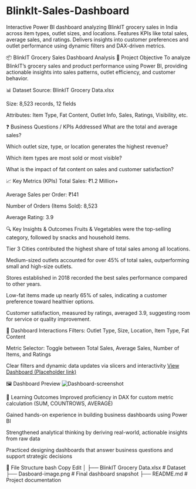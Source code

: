 # BlinkIt-Sales-Dashboard
Interactive Power BI dashboard analyzing BlinkIT grocery sales in India across item types, outlet sizes, and locations. Features KPIs like total sales, average sales, and ratings. Delivers insights into customer preferences and outlet performance using dynamic filters and DAX-driven metrics.

📦 BlinkIT Grocery Sales Dashboard Analysis
🧩 Project Objective
To analyze BlinkIT’s grocery sales and product performance using Power BI, providing actionable insights into sales patterns, outlet efficiency, and customer behavior.

📊 Dataset
Source: BlinkIT Grocery Data.xlsx

Size: 8,523 records, 12 fields

Attributes: Item Type, Fat Content, Outlet Info, Sales, Ratings, Visibility, etc.

❓ Business Questions / KPIs Addressed
What are the total and average sales?

Which outlet size, type, or location generates the highest revenue?

Which item types are most sold or most visible?

What is the impact of fat content on sales and customer satisfaction?

📈 Key Metrics (KPIs)
Total Sales: ₹1.2 Million+

Average Sales per Order: ₹141

Number of Orders (Items Sold): 8,523

Average Rating: 3.9

🔍 Key Insights & Outcomes
Fruits & Vegetables were the top-selling category, followed by snacks and household items.

Tier 3 Cities contributed the highest share of total sales among all locations.

Medium-sized outlets accounted for over 45% of total sales, outperforming small and high-size outlets.

Stores established in 2018 recorded the best sales performance compared to other years.

Low-fat items made up nearly 65% of sales, indicating a customer preference toward healthier options.

Customer satisfaction, measured by ratings, averaged 3.9, suggesting room for service or quality improvement.

📌 Dashboard Interactions
Filters: Outlet Type, Size, Location, Item Type, Fat Content

Metric Selector: Toggle between Total Sales, Average Sales, Number of Items, and Ratings

Clear filters and dynamic data updates via slicers and interactivity
<a href="[https://github.com/Antaramore29/Orders_Report_Dashboard_Looker/blob/main/Dasboard-image.png](https://github.com/Antaramore29/BlinkIt-Sales-Dashboard/blob/main/Dashboard-screenshot.PNG)">View Dashboard (Placeholder link)</a>  

🖼️ Dashboard Preview
![Dashboard-screenshot](https://github.com/user-attachments/assets/058dc032-b4f4-4a15-a9f1-f77e9591460a)

🎯 Learning Outcomes
Improved proficiency in DAX for custom metric calculation (SUM, COUNTROWS, AVERAGE)

Gained hands-on experience in building business dashboards using Power BI

Strengthened analytical thinking by deriving real-world, actionable insights from raw data

Practiced designing dashboards that answer business questions and support strategic decisions

📁 File Structure
bash
Copy
Edit
│
├── BlinkIT Grocery Data.xlsx     # Dataset
├── Dasboard-image.png            # Final dashboard snapshot
├── README.md                     # Project documentation
